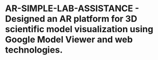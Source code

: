 # AR-SIMPLE-LAB-ASSISTANCE - Designed an AR platform for 3D scientific model visualization using Google Model Viewer and web technologies.
